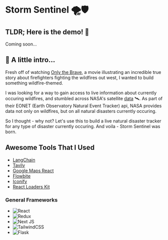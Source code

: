 #  Storm Sentinel 🌪️🛡️


## TLDR; Here is the demo! 🚀
Coming soon...
## 📖 A little intro...
Fresh off of watching [Only the Brave](https://www.youtube.com/watch?v=EE_GY6zccqc), a movie illustrating an incredible true story about firefighters fighting the wildfires out west, I wanted to build something wildfire-themed. 

I was looking for a way to gain access to live information about currently occuring wildfires, and stumbled across NASA's satellite [data](https://api.nasa.gov/) 🛰️. As part of their EONET (Earth Observatory Natural Event Tracker) api, NASA provides data not only on wildfires, but on all natural disasters currently occuring.

So I thought - why not? Let's use this to build a live natural disaster tracker for any type of disaster currently occuring. And voila - Storm Sentinel was born.
## Awesome Tools That I Used
- [LangChain](https://github.com/langchain-ai/langchain)
- [Tavily](https://github.com/assafelovic/gpt-researcher)
- [Google Maps React](https://github.com/fullstackreact/google-maps-react#readme)
- [Flowbite](https://flowbite.com/](https://github.com/themesberg/flowbite)https://github.com/themesberg/flowbite)
- [Iconify](https://github.com/iconify/iconify)
- [React Loaders Kit](https://github.com/Seimodei/react-loaders-kit)
  
### General Frameworks 
- ![React](https://img.shields.io/badge/react-%2320232a.svg?style=for-the-badge&logo=react&logoColor=%2361DAFB)  
- ![Redux](https://img.shields.io/badge/redux-%23593d88.svg?style=for-the-badge&logo=redux&logoColor=white)  
- ![Next JS](https://img.shields.io/badge/Next-black?style=for-the-badge&logo=next.js&logoColor=white)  
- ![TailwindCSS](https://img.shields.io/badge/tailwindcss-%2338B2AC.svg?style=for-the-badge&logo=tailwind-css&logoColor=white)  
- ![Flask](https://img.shields.io/badge/flask-%23000.svg?style=for-the-badge&logo=flask&logoColor=white)
